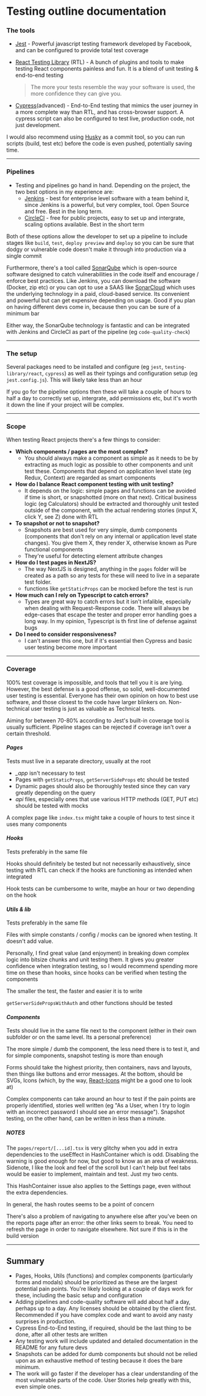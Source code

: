 # Testing outline documentation

### The tools

- [Jest](https://jestjs.io) - Powerful javascript testing framework developed by Facebook, and can be configured to provide total test coverage
- [React Testing Library](https://testing-library.com/docs/react-testing-library/intro/) (RTL) - A bunch of plugins and tools to make testing React components painless and fun. It is a blend of unit testing & end-to-end testing

    > The more your tests resemble the way your software is used, the more confidence they can give you.

- [Cypress](https://www.cypress.io/)(advanced) - End-to-End testing that mimics the user journey in a more complete way than RTL, and has cross-browser support. A cypress script can also be configured to test live, production code, not just development.

I would also recommend using [Husky](https://www.npmjs.com/package/husky) as a commit tool, so you can run scripts (build, test etc) before the code is even pushed, potentially saving time.

---

### Pipelines

- Testing and pipelines go hand in hand. Depending on the project, the two best options in my experience are:
  - [Jenkins](https://www.jenkins.io/) - best for enterprise level software with a team behind it, since Jenkins is a powerful, but very complex, tool. Open Source and free. Best in the long term.
  - [CircleCI](https://circleci.com/pricing/) - free for public projects, easy to set up and intergrate, scaling options available. Best in the short term

Both of these options allow the developer to set up a pipeline to include stages like `build`, `test`, `deploy preview` and `deploy` so you can be sure that dodgy or vulnerable code doesn't make it through into production via a single commit

Furthermore, there's a tool called [SonarQube](https://www.sonarqube.org/) which is open-source software designed to catch vulnerabilities in the code itself and encourage / enforce best practices. Like Jenkins, you can download the software (Docker, zip etc) or you can opt to use a SAAS like [SonarCloud](https://sonarcloud.io) which uses the underlying technology in a paid, cloud-based service. Its convenient and powerful but can get expensive depending on usage. Good if you plan on having different devs come in, because then you can be sure of a minimum bar

Either way, the SonarQube technology is fantastic and can be integrated with Jenkins and CircleCI as part of the pipeline (eg `code-quality-check`)

---

### The setup

Several packages need to be installed and configure (eg `jest`, `testing-library/react`, `cypress`) as well as their typings and configuration setup (eg `jest.config.js`). This will likely take less than an hour

If you go for the pipeline options then these will take a couple of hours to half a day to correctly set up, intergrate, add permissions etc, but it's worth it down the line if your project will be complex.

---

### Scope

When testing React projects there's a few things to consider:

- **Which components / pages are the most complex?**
  - You should always make a component as simple as it needs to be by extracting as much logic as possible to other components and unit test these. Components that depend on application level state (eg Redux, Context) are regarded as smart components
- **How do I balance React component testing with unit testing?**
  - It depends on the logic: simple pages and functions can be avoided if time is short, or snapshotted (more on that next). Critical business logic (eg Calculators) should be extracted and thoroughly unit tested outside of the component, with the actual rendering stories (input X, click Y, see Z) done with RTL
- **To snapshot or not to snapshot?**
  - Snapshots are best used for very simple, dumb components (components that don't rely on any internal or application level state changes). You give them X, they render X, otherwise known as Pure functional components
  - They're useful for detecting element attribute changes
- **How do I test pages in NextJS?**
  - The way NextJS is designed, anything in the `pages` folder will be created as a path so any tests for these will need to live in a separate test folder.
  - functions like `getStaticProps` can be mocked before the test is run
- **How much can I rely on Typescript to catch errors?**
  - Types are great way to catch errors but it isn't infalible, especially when dealing with Request-Response code. There will always be edge-cases that escape the tester and proper error handling goes a long way. In my opinion, Typescript is th first line of defense against bugs
- **Do I need to consider responsiveness?**
  - I can't answer this one, but if it's essential then Cypress and basic user testing become more important

---

### Coverage

100% test coverage is impossible, and tools that tell you it is are lying. However, the best defense is a good offense, so solid, well-documented user testing is essential. Everyone has their own opinion on how to best use software, and those closest to the code have larger blinkers on. Non-technical user testing is just as valuable as Technical tests.

Aiming for between 70-80% according to Jest's built-in coverage tool is usually sufficient. Pipeline stages can be rejected if coverage isn't over a certain threshold.

#### **_Pages_**

Tests must live in a separate directory, usually at the root

* *_app* isn't necessary to test
* Pages with `getStaticProps`, `getServerSideProps` etc should be tested
* Dynamic pages should also be thoroughly tested since they can vary greatly depending on the query
* *api* files, especially ones that use various HTTP methods (GET, PUT etc) should be tested with mocks

A complex page like `index.tsx` might take a couple of hours to test since it uses many components

#### **_Hooks_**

Tests preferably in the same file

Hooks should definitely be tested but not necessarily exhaustively, since testing with RTL can check if the hooks are functioning as intended when integrated

Hook tests can be cumbersome to write, maybe an hour or two depending on the hook

#### **_Utils & lib_**

Tests preferably in the same file

Files with simple constants / config / mocks can be ignored when testing. It doesn't add value.

Personally, I find great value (and enjoyment) in breaking down complex logic into bitsize chunks and unit testing them. It gives you greater confidence when integration testing, so I would recommend spending more time on these than hooks, since hooks can be verified when testing the components

The smaller the test, the faster and easier it is to write

`getServerSidePropsWithAuth` and other functions should be tested

#### **_Components_**

Tests should live in the same file next to the component (either in their own subfolder or on the same level. Its a personal preference)

The more simple / dumb the component, the less need there is to test it, and for simple components, snapshot testing is more than enough

Forms should take the highest priority, then containers, navs and layouts, then things like buttons and error messages. At the bottom, should be SVGs, Icons (which, by the way, [React-Icons](https://react-icons.github.io/react-icons/) might be a good one to look at)

Complex components can take around an hour to test if the pain points are properly identified, stories well written (eg "As a User, when I try to login with an incorrect password I should see an error message"). Snapshot testing, on the other hand, can be written in less than a minute.

##### **NOTES**

The `pages/report/[...id].tsx` is very glitchy when you add in extra dependencies to the useEffect in HashContainer which is odd. Disabling the warning is good enough for now, but good to know as an area of weakness. Sidenote, I like the look and feel of the scroll but I can't help but feel tabs would be easier to implement, maintain and test. Just my two cents. 

This HashContainer issue also applies to the Settings page, even without the extra dependencies. 

In general, the hash routes seems to be a point of concern

There's also a problem of navigating to anywhere else after you've been on the reports page after an error: the other links seem to break. You need to refresh the page in order to navigate elsewhere. Not sure if this is in the build version

---

## Summary

* Pages, Hooks, Utils (functions) and complex components (particularly forms and modals) should be prioritized as these are the largest potential pain points. You're likely looking at a couple of days work for these, including the basic setup and configuration
* Adding pipelines and code-quality software will add about half a day, perhaps up to a day. Any licenses should be obtained by the client first. Recommended if you have complex code and want to avoid any nasty surprises in production.
* Cypress End-to-End testing, if required, should be the last thing to be done, after all other tests are written
* Any testing work will include updated and detailed documentation in the README for any future devs
* Snapshots can be added for dumb components but should not be relied upon as an exhaustive method of testing because it does the bare minimum.
* The work will go faster if the developer has a clear understanding of the most vulnerable parts of the code. User Stories help greatly with this, even simple ones.